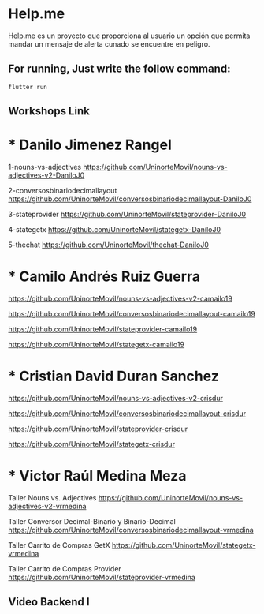 # Help.me

Help.me es un proyecto que proporciona al usuario un opción que permita mandar un mensaje de alerta cunado se encuentre en peligro.

## For running, Just write the follow command:
```
flutter run
```

## Workshops Link

# * Danilo Jimenez Rangel 

1-nouns-vs-adjectives
https://github.com/UninorteMovil/nouns-vs-adjectives-v2-DaniloJ0

2-conversosbinariodecimallayout
https://github.com/UninorteMovil/conversosbinariodecimallayout-DaniloJ0

3-stateprovider
https://github.com/UninorteMovil/stateprovider-DaniloJ0

4-stategetx
https://github.com/UninorteMovil/stategetx-DaniloJ0

5-thechat
https://github.com/UninorteMovil/thechat-DaniloJ0


# * Camilo Andrés Ruiz Guerra

https://github.com/UninorteMovil/nouns-vs-adjectives-v2-camailo19

https://github.com/UninorteMovil/conversosbinariodecimallayout-camailo19

https://github.com/UninorteMoviI/stateprovider-camailo19

https://github.com/UninorteMoviI/stategetx-camailo19


# * Cristian David Duran Sanchez

https://github.com/UninorteMovil/nouns-vs-adjectives-v2-crisdur

https://github.com/UninorteMovil/conversosbinariodecimallayout-crisdur

https://github.com/UninorteMovil/stateprovider-crisdur

https://github.com/UninorteMovil/stategetx-crisdur



# * Victor Raúl Medina Meza

Taller Nouns vs. Adjectives
https://github.com/UninorteMovil/nouns-vs-adjectives-v2-vrmedina

Taller Conversor Decimal-Binario y Binario-Decimal
https://github.com/UninorteMovil/conversosbinariodecimallayout-vrmedina

Taller Carrito de Compras GetX
https://github.com/UninorteMovil/stategetx-vrmedina

Taller Carrito de Compras Provider
https://github.com/UninorteMovil/stateprovider-vrmedina



## Video Backend I



